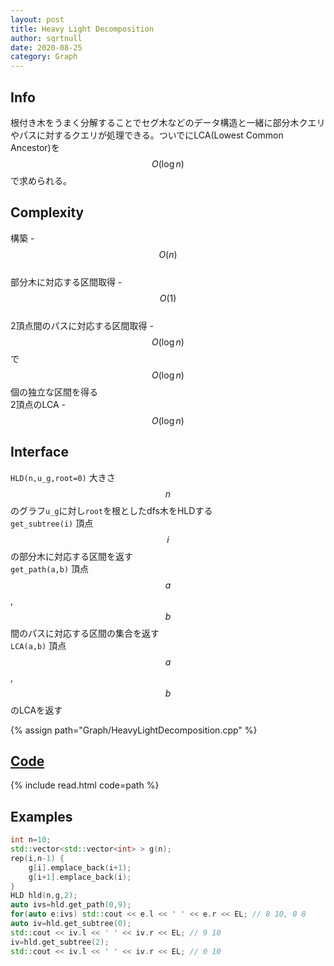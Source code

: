 ```yaml
---
layout: post
title: Heavy Light Decomposition
author: sqrtnull
date: 2020-08-25
category: Graph
---
```


## Info
根付き木をうまく分解することでセグ木などのデータ構造と一緒に部分木クエリやパスに対するクエリが処理できる。ついでにLCA(Lowest Common Ancestor)を$$O(\log{n})$$で求められる。
## Complexity
構築 - $$O(n)$$ \
部分木に対応する区間取得 - $$O(1)$$ \
2頂点間のパスに対応する区間取得 - $$O(\log{n})$$ で $$O(\log{n})$$個の独立な区間を得る \
2頂点のLCA - $$O(\log{n})$$

## Interface
`HLD(n,u_g,root=0)` 大きさ$$n$$のグラフ`u_g`に対し`root`を根としたdfs木をHLDする \
`get_subtree(i)` 頂点$$i$$の部分木に対応する区間を返す \
`get_path(a,b)` 頂点$$a$$,$$b$$間のパスに対応する区間の集合を返す \
`LCA(a,b)` 頂点$$a$$,$$b$$のLCAを返す

{% assign path="Graph/HeavyLightDecomposition.cpp" %}
## [Code](https://raw.githubusercontent.com/sqrtnull/cp-library/master/{{path}})

{% include read.html code=path %}

## Examples

```cpp
int n=10;
std::vector<std::vector<int> > g(n);
rep(i,n-1) {
    g[i].emplace_back(i+1);
    g[i+1].emplace_back(i);
}
HLD hld(n,g,2);
auto ivs=hld.get_path(0,9);
for(auto e:ivs) std::cout << e.l << ' ' << e.r << EL; // 8 10, 0 8
auto iv=hld.get_subtree(0);
std::cout << iv.l << ' ' << iv.r << EL; // 9 10
iv=hld.get_subtree(2);
std::cout << iv.l << ' ' << iv.r << EL; // 0 10
```